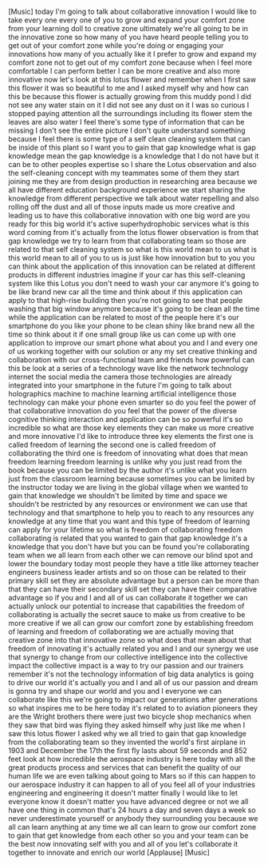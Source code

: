 
[Music]
today I&#39;m going to talk about
collaborative innovation I would like to
take every one every one of you to grow
and expand your comfort zone from your
learning doll to creative zone
ultimately we&#39;re all going to be in the
innovative zone so how many of you have
heard people telling you to get out of
your comfort zone while you&#39;re doing or
engaging your innovations how many of
you actually like it
I prefer to grow and expand my comfort
zone not to get out of my comfort zone
because when I feel more comfortable I
can perform better I can be more
creative and also more innovative now
let&#39;s look at this lotus flower and
remember when I first saw this flower it
was so beautiful to me
and I asked myself why and how can this
be because this flower is actually
growing from this muddy pond I did not
see any water stain on it I did not see
any dust on it I was so curious I
stopped paying attention all the
surroundings including its flower stem
the leaves are also water I feel there&#39;s
some type of information that can be
missing I don&#39;t see the entire picture I
don&#39;t quite understand something because
I feel there is some type of a self
clean cleaning system that can be inside
of this plant so I want you to gain that
gap knowledge what is gap knowledge mean
the gap knowledge is a knowledge that I
do not have but it can be
to other peoples expertise so I share
the Lotus observation and also the
self-cleaning concept with my teammates
some of them they start joining me they
are from design production in
researching area because we all have
different education background
experience we start sharing the
knowledge from different perspective we
talk about water repelling and also
rolling off the dust and all of those
inputs made us more creative and leading
us to have this collaborative innovation
with one big word are you ready for this
big world it&#39;s active superhydrophobic
services
what is this word coming from it&#39;s
actually from the lotus flower
observation is from that gap knowledge
we try to learn from that collaborating
team so those are related to that self
cleaning system so what is this world
mean to us
what is this world mean to all of you to
us is just like how innovation but to
you you can think about the application
of this innovation can be related at
different products in different
industries imagine if your car has this
self-cleaning system like this Lotus you
don&#39;t need to wash your car anymore it&#39;s
going to be like brand new car all the
time and think about if this application
can apply to that high-rise building
then you&#39;re not going to see that people
washing that big window anymore because
it&#39;s going to be clean all the time
while the application can be related to
most of the people here
it&#39;s our smartphone
do you like your phone to be clean shiny
like brand new all the time so think
about it if one small group like us can
come up with one application to improve
our smart phone what about you and I and
every one of us working together with
our solution or any my set creative
thinking and collaboration with our
cross-functional team and friends how
powerful can this be look at a series of
a technology wave like the network
technology internet the social media the
camera those technologies are already
integrated into your smartphone in the
future I&#39;m going to talk about
holographics machine to machine learning
artificial intelligence those technology
can make your phone even smarter so do
you feel the power of that collaborative
innovation do you feel that the power of
the diverse cognitive thinking
interaction and application can be so
powerful it&#39;s so incredible so what are
those key elements they can make us more
creative and more innovative I&#39;d like to
introduce three key elements the first
one is called freedom of learning the
second one is called freedom of
collaborating the third one is freedom
of innovating what does that mean
freedom learning freedom learning is
unlike why you just read from the book
because you can be limited by the author
it&#39;s unlike what you learn just from the
classroom learning because sometimes you
can be limited by the instructor today
we are living in the global village when
we wanted to gain that knowledge we
shouldn&#39;t be limited by time and space
we shouldn&#39;t be restricted by any
resources or environment we can use
that technology and that smartphone to
help you to reach to any resources any
knowledge at any time that you want and
this type of freedom of learning can
apply for your lifetime so what is
freedom of collaborating freedom
collaborating is related that you wanted
to gain that gap knowledge it&#39;s a
knowledge that you don&#39;t have but you
can be found you&#39;re collaborating team
when we all learn from each other we can
remove our blind spot and lower the
boundary today most people they have a
title like attorney teacher engineers
business leader artists and so on
those can be related to their primary
skill set they are absolute advantage
but a person can be more than that they
can have their secondary skill set they
can have their comparative advantage so
if you and I and all of us can
collaborate it together we can actually
unlock our potential to increase that
capabilities the freedom of
collaborating is actually the secret
sauce to make us from creative to be
more creative if we all can grow our
comfort zone by establishing freedom of
learning and freedom of collaborating we
are actually moving that creative zone
into that innovative zone so what does
that mean about that freedom of
innovating it&#39;s actually related you and
I and our synergy we use that synergy to
change from our collective intelligence
into the collective impact the
collective impact is a way to try our
passion and our trainers remember it&#39;s
not the technology
information of big data analytics is
going to drive our world it&#39;s actually
you and I and all of us our passion and
dream is gonna try and shape our world
and you and I everyone we can
collaborate like this we&#39;re going to
impact our generations after generations
so what inspires me to be here today
it&#39;s related to to aviation pioneers
they are the Wright brothers there were
just two bicycle shop mechanics when
they saw that bird was flying
they asked himself why just like me when
I saw this lotus flower
I asked why we all tried to gain that
gap knowledge from the collaborating
team so they invented the world&#39;s first
airplane in 1903 and December the 17th
the first fly lasts about 59 seconds and
852 feet look at how incredible the
aerospace industry is here today with
all the great products process and
services that can benefit the quality of
our human life we are even talking about
going to Mars so if this can happen to
our aerospace industry it can happen to
all of you feel all of your industries
engineering and engineering it doesn&#39;t
matter
finally I would like to let everyone
know it doesn&#39;t matter you have advanced
degree or not we all have one thing in
common that&#39;s 24 hours a day and seven
days a week so never underestimate
yourself or anybody
they surrounding you
because we all can learn anything at any
time we all can learn to grow our
comfort zone to gain that get knowledge
from each other so you and your team can
be the best now innovating self with you
and all of you let&#39;s collaborate it
together to innovate and enrich our
world
[Applause]
[Music]
